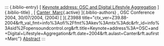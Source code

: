 ::: {.biblio-entry}
[ [Keynote address: OSC and Digital Lifestyle
Aggregation](publication/keynote-address-osc-and-digital-lifestyle-aggregation)
]{.biblio-title} , [ [Canter, Marc](publications/author/Canter){.active}
]{.biblio-authors} , OSC Conference 2004, 30/07/2004, (2004) [ ]{.Z3988
title="ctx_ver=Z39.88-2004&rft_val_fmt=info%3Aofi%2Ffmt%3Akev%3Amtx%3Adc&rfr_id=info%3Asid%2Fopensoundcontrol.org&rft.title=Keynote+address%3A+OSC+and+Digital+Lifestyle+Aggregation&rft.date=2004&rft.aulast=Canter&rft.aufirst=Marc"}
[Abstract](publication/keynote-address-osc-and-digital-lifestyle-aggregation)
:::

